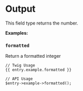 # Output

This field type returns the number.

**Examples:**

### `formatted`

Return a formatted integer

```
// Twig Usage
{{ entry.example.formatted }}

// API Usage
$entry->example->formatted();
```
